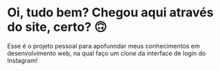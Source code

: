 # Oi, tudo bem? Chegou aqui através do site, certo? 🙃

Esse é o projeto pessoal para apofunndar meus conhecimentos em desenvolvimento web, na qual faço um clone da interface de login do Instagram! 

